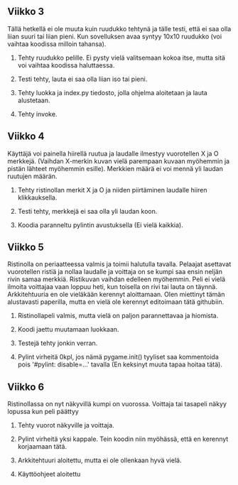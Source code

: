## Viikko 3

Tällä hetkellä ei ole muuta kuin ruudukko tehtynä ja tälle testi, että ei saa olla liian suuri tai liian pieni. Kun sovelluksen avaa syntyy 10x10 ruudukko (voi vaihtaa koodissa milloin tahansa).

1. Tehty ruudukko pelille. Ei pysty vielä valitsemaan kokoa itse, mutta sitä voi vaihtaa koodissa haluttaessa. 

2. Testi tehty, lauta ei saa olla liian iso tai pieni.

3. Tehty luokka ja index.py tiedosto, jolla ohjelma aloitetaan ja lauta alustetaan.

4. Tehty invoke.


## Viikko 4

Käyttäjä voi painella hiirellä ruutua ja laudalle ilmestyy vuorotellen X ja O merkkejä. (Vaihdan X-merkin kuvan vielä parempaan kuvaan myöhemmin ja pistän lähteet myöhemmin esille). Merkkien määrä ei voi mennä yli laudan ruutujen määrän.

1. Tehty ristinollan merkit X ja O ja niiden piirtäminen laudalle hiiren klikkauksella. 

2. Testi tehty, merkkejä ei saa olla yli laudan koon.

3. Koodia paranneltu pylintin avustuksella (Ei vielä kaikkia).


## Viikko 5

Ristinolla on periaatteessa valmis ja toimii halutulla tavalla. Pelaajat asettavat vuorotellen ristiä ja nollaa laudalle ja voittaja on se kumpi saa ensin neljän rivin samaa merkkiä. Ristikuvan vaihdan edelleen myöhemmin. Peli ei vielä ilmoita voittajaa vaan loppuu heti, kun toisella on rivi tai lauta on täynnä. Arkkitehtuuria en ole vieläkään kerennyt aloittamaan. Olen miettinyt tämän alustavasti paperilla, mutta en vielä ole kerennyt editoimaan tätä githubiin.

1. Ristinollapeli valmis, mutta vielä on paljon parannettavaa ja hiomista.

2. Koodi jaettu muutamaan luokkaan.

3. Testejä tehty jonkin verran.

4. Pylint virheitä 0kpl, jos nämä pygame.init() tyyliset saa kommentoida pois '#pylint: disable=...' tavalla (En keksinyt muuta tapaa hoitaa tätä).


## Viikko 6

Ristinollassa on nyt näkyvillä kumpi on vuorossa. Voittaja tai tasapeli näkyy lopussa kun peli päättyy

1. Tehty vuorot näkyville ja voittaja.

2. Pylint virheitä yksi kappale. Tein koodin niin myöhässä, että en kerennyt korjaamaan tätä.

3. Arkkitehtuuri aloitettu, mutta ei ole ollenkaan hyvä vielä.

4. Käyttöohjeet aloitettu
